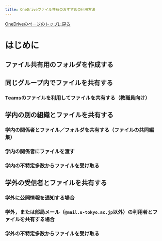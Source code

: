 ```yaml
---
title: OneDriveファイル共有のおすすめの利用方法
---
```


[OneDriveのページのトップに戻る](./)

# はじめに

## ファイル共有用のフォルダを作成する

## 同じグループ内でファイルを共有する

### Teamsのファイルを利用してファイルを共有する（教職員向け）

## 学内の別の組織とファイルを共有する
### 学内の関係者とファイル／フォルダを共有する（ファイルの共同編集）
### 学内の関係者にファイルを渡す
### 学内の不特定多数からファイルを受け取る

## 学外の受信者とファイルを共有する
### 学外に公開情報を通知する場合
### 学外，または部局メール（`@mail.u-tokyo.ac.jp`以外）の利用者とファイルを共有する場合
### 学外の不特定多数からファイルを受け取る
